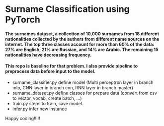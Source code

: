 # Surname Classification using PyTorch

#### The surnames dataset, a collection of 10,000 surnames from 18 different nationalities collected by the authors from different name sources on the internet. The top three classes account for more than 60% of the data: 27% are English, 21% are Russian, and 14% are Arabic. The remaining 15 nationalities have decreasing frequency.

#### This repo is baseline for that problem. I also provide pipeline to preprocess data before input to the model.

* surname_classifier.py define model (Multi perceptron layer in branch mlp, CNN layer in branch cnn, RNN layer in branch master)
* surname_dataset.py define classes for prepare data (convert from csv to vector, vocab, create batch, ...)
* train.py steps to train, save model.
* infer.py infer new instance

Happy coding!!!!!


